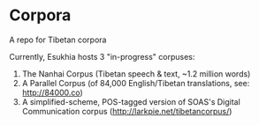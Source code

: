 # Corpora
A repo for Tibetan corpora

Currently, Esukhia hosts 3 "in-progress" corpuses: 

1) The Nanhai Corpus (Tibetan speech & text, ~1.2 million words) 
2) A Parallel Corpus (of 84,000 English/Tibetan translations, see: http://84000.co) 
3) A simplified-scheme, POS-tagged version of SOAS's Digital Communication corpus (http://larkpie.net/tibetancorpus/) 
